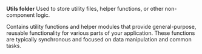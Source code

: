 **Utils folder** 
Used to store utility files, helper functions, or other non-component logic.

Contains utility functions and helper modules that provide general-purpose, reusable functionality
for various parts of your application. These functions are typically synchronous and focused on data
manipulation and common tasks.
